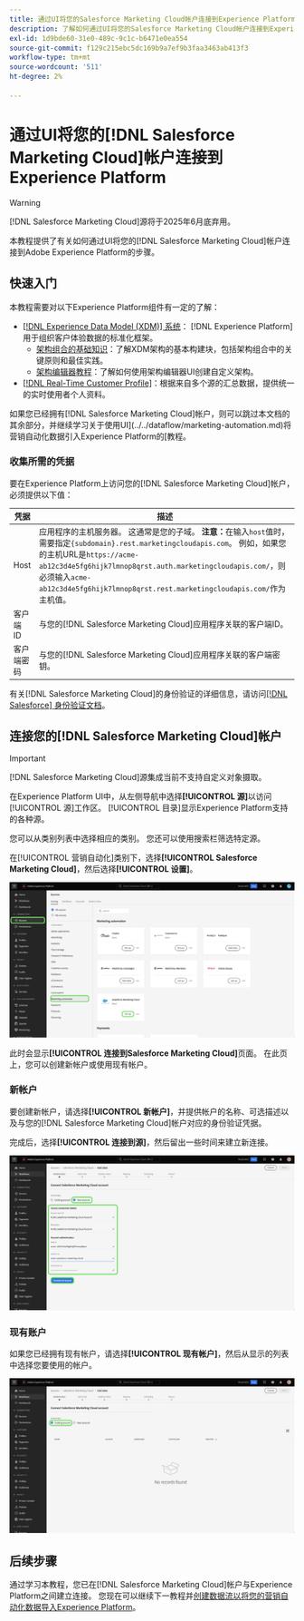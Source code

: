```yaml
---
title: 通过UI将您的Salesforce Marketing Cloud帐户连接到Experience Platform
description: 了解如何通过UI将您的Salesforce Marketing Cloud帐户连接到Experience Platform。
exl-id: 1d9bde60-31e0-489c-9c1c-b6471e0ea554
source-git-commit: f129c215ebc5dc169b9a7ef9b3faa3463ab413f3
workflow-type: tm+mt
source-wordcount: '511'
ht-degree: 2%

---
```


# 通过UI将您的[!DNL Salesforce Marketing Cloud]帐户连接到Experience Platform

>[!WARNING]
>
>[!DNL Salesforce Marketing Cloud]源将于2025年6月底弃用。

本教程提供了有关如何通过UI将您的[!DNL Salesforce Marketing Cloud]帐户连接到Adobe Experience Platform的步骤。

## 快速入门

本教程需要对以下Experience Platform组件有一定的了解：

* [[!DNL Experience Data Model (XDM)] 系统](../../../../../xdm/home.md)： [!DNL Experience Platform]用于组织客户体验数据的标准化框架。
   * [架构组合的基础知识](../../../../../xdm/schema/composition.md)：了解XDM架构的基本构建块，包括架构组合中的关键原则和最佳实践。
   * [架构编辑器教程](../../../../../xdm/tutorials/create-schema-ui.md)：了解如何使用架构编辑器UI创建自定义架构。
* [[!DNL Real-Time Customer Profile]](../../../../../profile/home.md)：根据来自多个源的汇总数据，提供统一的实时使用者个人资料。

如果您已经拥有[!DNL Salesforce Marketing Cloud]帐户，则可以跳过本文档的其余部分，并继续学习关于使用UI](../../dataflow/marketing-automation.md)将营销自动化数据引入Experience Platform的[教程。

### 收集所需的凭据

要在Experience Platform上访问您的[!DNL Salesforce Marketing Cloud]帐户，必须提供以下值：

| 凭据 | 描述 |
| ---------- | ----------- |
| Host | 应用程序的主机服务器。 这通常是您的子域。 **注意：**&#x200B;在输入`host`值时，需要指定`{subdomain}.rest.marketingcloudapis.com`。 例如，如果您的主机URL是`https://acme-ab12c3d4e5fg6hijk7lmnop8qrst.auth.marketingcloudapis.com/`，则必须输入`acme-ab12c3d4e5fg6hijk7lmnop8qrst.rest.marketingcloudapis.com/`作为主机值。 |
| 客户端 ID | 与您的[!DNL Salesforce Marketing Cloud]应用程序关联的客户端ID。 |
| 客户端密码 | 与您的[!DNL Salesforce Marketing Cloud]应用程序关联的客户端密钥。 |

有关[!DNL Salesforce Marketing Cloud]的身份验证的详细信息，请访问[[!DNL Salesforce] 身份验证文档](https://developer.salesforce.com/docs/atlas.en-us.mc-apis.meta/mc-apis/authentication.htm)。

## 连接您的[!DNL Salesforce Marketing Cloud]帐户

>[!IMPORTANT]
>
>[!DNL Salesforce Marketing Cloud]源集成当前不支持自定义对象摄取。

在Experience Platform UI中，从左侧导航中选择&#x200B;**[!UICONTROL 源]**&#x200B;以访问[!UICONTROL 源]工作区。 [!UICONTROL 目录]显示Experience Platform支持的各种源。

您可以从类别列表中选择相应的类别。 您还可以使用搜索栏筛选特定源。

在[!UICONTROL 营销自动化]类别下，选择&#x200B;**[!UICONTROL Salesforce Marketing Cloud]**，然后选择&#x200B;**[!UICONTROL 设置]**。

![已选择Salesforce Marketing Cloud源的源目录。](../../../../images/tutorials/create/salesforce-marketing-cloud/catalog.png)

此时会显示&#x200B;**[!UICONTROL 连接到Salesforce Marketing Cloud]**&#x200B;页面。 在此页上，您可以创建新帐户或使用现有帐户。

### 新帐户

要创建新帐户，请选择&#x200B;**[!UICONTROL 新帐户]**，并提供帐户的名称、可选描述以及与您的[!DNL Salesforce Marketing Cloud]帐户对应的身份验证凭据。

完成后，选择&#x200B;**[!UICONTROL 连接到源]**，然后留出一些时间来建立新连接。

![新帐户界面，您可以在其中验证Salesforce Marketing Cloud的新帐户。](../../../../images/tutorials/create/salesforce-marketing-cloud/new.png)

### 现有账户

如果您已经拥有现有帐户，请选择&#x200B;**[!UICONTROL 现有帐户]**，然后从显示的列表中选择您要使用的帐户。

![可以从现有Salesforce Marketing Cloud帐户列表中选择的现有帐户界面。](../../../../images/tutorials/create/salesforce-marketing-cloud/existing.png)

## 后续步骤

通过学习本教程，您已在[!DNL Salesforce Marketing Cloud]帐户与Experience Platform之间建立连接。 您现在可以继续下一教程并[创建数据流以将您的营销自动化数据导入Experience Platform](../../dataflow/marketing-automation.md)。
